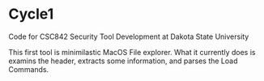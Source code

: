 # Cycle1
Code for CSC842 Security Tool Development at Dakota State University

This first tool is minimilastic MacOS File explorer. What it currently does is examins the header, extracts some information, and parses the Load Commands.
